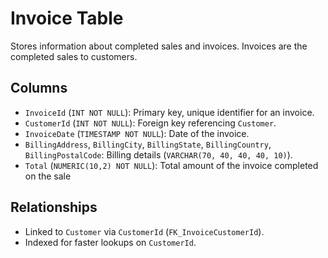 # Invoice Table
Stores information about completed sales and invoices. Invoices are the completed sales to customers.

## Columns
- `InvoiceId` (`INT NOT NULL`): Primary key, unique identifier for an invoice.
- `CustomerId` (`INT NOT NULL`): Foreign key referencing `Customer`.
- `InvoiceDate` (`TIMESTAMP NOT NULL`): Date of the invoice.
- `BillingAddress`, `BillingCity`, `BillingState`, `BillingCountry`, `BillingPostalCode`: Billing details (`VARCHAR(70, 40, 40, 40, 10)`).
- `Total` (`NUMERIC(10,2) NOT NULL`): Total amount of the invoice completed on the sale

## Relationships
- Linked to `Customer` via `CustomerId` (`FK_InvoiceCustomerId`).
- Indexed for faster lookups on `CustomerId`.